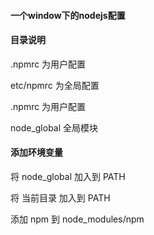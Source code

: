 #### 一个window下的nodejs配置

#### 目录说明

.npmrc 为用户配置

etc/npmrc 为全局配置

.npmrc 为用户配置

node_global 全局模块

#### 添加环境变量

将 node_global 加入到 PATH

将 当前目录 加入到 PATH

添加 npm 到 node_modules/npm
